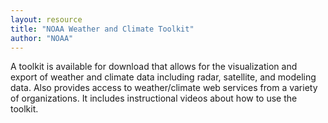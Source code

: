 ```yaml
---
layout: resource
title: "NOAA Weather and Climate Toolkit"
author: "NOAA"
---
```


A toolkit is available for download that allows for the visualization and export of weather and climate data including radar, satellite, and modeling data. Also provides access to weather/climate web services from a variety of organizations. It includes instructional videos about how to use the toolkit.